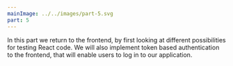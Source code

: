 ```yaml
---
mainImage: ../../images/part-5.svg
part: 5
---
```


<div class="intro">

<!-- Tässä osassa palataan frontendin pariin, ensin tarkastellaan erilaisia tarjolla olevia mahdollisuuksia React-koodin testaamiseen. Osassa myös toteutetaan fronendiin tokeneihin perustuva autentikaatio, joka mahdolistaa käyttäjien kirjautumisen sovellukseen. -->
In this part we return to the frontend, by first looking at different possibilities for testing React code.  We will also implement token based authentication to the frontend, that will enable users to log in to our application.

</div>
